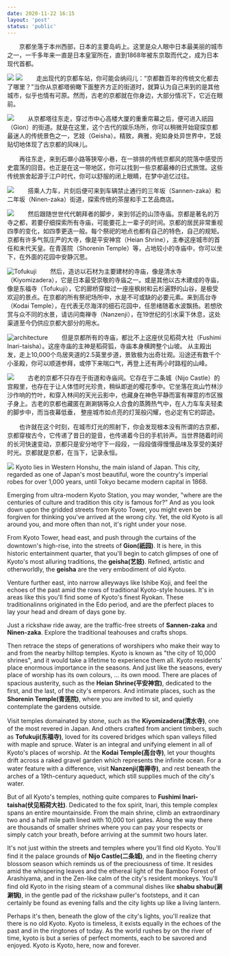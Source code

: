 ```yaml
---
date: 2020-11-22 16:15
layout: 'post'
status: 'public'
---
```


&emsp;&emsp;京都坐落于本州西部，日本的主要岛屿上。这里是众人眼中日本最美丽的城市之一，一千多年来一直是日本皇室所在，直到1868年被东京取而代之，成为日本现代首都。

![](https://vkceyugu.cdn.bspapp.com/VKCEYUGU-imgbed/868bd8f2-335c-4c67-854f-8f9cc680cced.jpg)
![](https://cdn.pixabay.com/photo/2018/08/22/20/49/kyoto-3624588_1280.jpg)
&emsp;&emsp;走出现代的京都车站，你可能会纳闷儿：“京都数百年的传统文化都去了哪里？”当你从京都塔俯瞰下面整齐方正的街道时，就算认为自己来到的是其他城市，似乎也情有可原。然而，古老的京都就在你身边，大部分情况下，它近在眼前。

![](https://cdn.pixabay.com/photo/2016/11/14/03/11/beauty-1822467_1280.jpg)
&emsp;&emsp;从京都塔往东走，穿过市中心高楼大厦的重重帘幕之后，便可进入祇园（Gion）的街道。就是在这里，这个古代的娱乐场所，你可以稍微开始窥探京都最迷人的传统景色之一，艺妓（Geisha）。精致，典雅，宛如身处异世界中，艺妓贴切地体现了古京都的风味儿。

&emsp;&emsp;再往东走，来到石塀小路等狭窄小巷，在一排排的传统京都风的院落中感受历史震荡的回音。也正是在这一带地区，你可以找到一些京都最棒的日式旅馆。这些传统旅舍起源于江户时代，你可以舒服的闭上眼睛，在梦中追忆过往。

![](https://cdn.pixabay.com/photo/2017/10/30/12/14/japan-2902301_1280.jpg)
&emsp;&emsp;搭乘人力车，片刻后便可来到车辆禁止通行的三年坂（Sannen-zaka）和二年坂（Ninen-zaka）街道，探索传统的茶屋和手工艺品商店。

![](https://cdn.pixabay.com/photo/2013/08/18/02/28/heian-shrine-173570_1280.jpg)
&emsp;&emsp;然后跟随世世代代朝拜者的脚步，来到邻近的山顶寺庙。京都是著名的万寺之都，若要仔细探索所有寺庙，可能要花上一辈子的时间。京都的居民非常重视四季的变化，如四季更迭一般。每个祭祀的地点也都有自己的特色，自己的规矩。京都有许多气氛庄严的大寺，像是平安神宫（Heian Shrine），主奉这座城市的首任和末代天皇。在青莲院（Shorenin Temple）等，占地较小的寺庙中，你可以坐下，在外面的花园中安静沉思。

![Tofukuji](https://cdn.pixabay.com/photo/2014/01/22/03/36/temple-249566_1280.jpg)
&emsp;&emsp;然后，造访以石材为主要建材的寺庙，像是清水寺（Kiyomizadera），它是日本最受崇敬的寺庙之一。或是其他以古木建成的寺庙，像是东福寺（Tofukuji），它的廊桥穿梭过一座座枫树和云杉遍野的山谷，是极受欢迎的景点。在京都的所有祭祀场所中，水是不可或缺的必要元素。来到高台寺（Kodai Temple），在代表无尽海洋的细石花园中，任思绪随着水波飘扬。若想欣赏与众不同的水景，请访问南禅寺（Nanzenji），在19世纪的引水渠下休息，这处渠道至今仍供应京都大部分的用水。

![architecture](https://cdn.pixabay.com/photo/2016/11/29/12/12/architecture-1869398_1280.jpg)
&emsp;&emsp;但是京都所有的寺庙，都比不上这座伏见稻荷大社（Fushimi Inari-taisha）。这座寺庙的主神是稻荷狐，寺庙本身横跨整个山坡。
从主殿出发，走上10,000个鸟居夹道的2.5英里步道，景致极为出奇壮观。沿途还有数千个小圣殿，你可以顺道参拜，或停下来喘口气，再登上还有两小时路程的山峰。

![](https://cdn.pixabay.com/photo/2016/11/26/12/00/kyoto-1860521_1280.jpg)
&emsp;&emsp;古老的京都不只存在于街道和寺庙间。它存在于二条城（Nijo Castle）的宫殿里，也存在于让人体悟时光珍贵，稍纵即逝的樱花季中。它坐落在岚山竹林沙沙作响的竹叶，和穿入林间的天光云影中，也藏身在神色平静而富有禅意的市区猴子身上。古老的京都也藏匿在涮涮锅等众人合食的蒸腾热气中，在人力车车夫轻柔的脚步中，而当夜幕低垂， 整座城市如点亮的灯笼般闪耀，也必定有它的踪迹。


&emsp;&emsp;也许就在这个时刻，在城市灯光的照射下，你会发现根本没有所谓的古京都，京都穿梭古今，它传递了昔日的跫音，也传递着今日的手机铃声。当世界随着时间的长河快速变动，京都只是安分地守下一段段，一段段值得慢慢品味及享受的美好时光。京都就是京都，在当下，记录永恒。

![](https://cdn.pixabay.com/photo/2017/05/20/10/27/kinkaku-ji-2328557_1280.jpg)
Kyoto lies in Western Honshu, the main island of Japan. This city, regarded as one of Japan's most beautiful, wore the country's imperial robes for over 1,000 years, until Tokyo became modern capital in 1868.

Emerging from ultra-modern Kyoto Station, you may wonder, "where are the centuries of culture and tradition this city is famous for?" And as you look down upon the gridded streets from Kyoto Tower, you might even be forgiven for thinking you've arrived at the wrong city. Yet, the old Kyoto is all around you, and more often than not, it's right under your nose.

From Kyoto Tower, head east, and push through the curtains of the downtown's high-rise, into the streets of **Gion(祇园)**. It is here, in this historic entertainment quarter, that you'll begin to catch glimpses of one of Kyoto's most alluring traditions, the **geisha(艺妓)**. Refined, artistic and otherworldly, the **geisha** are the very embodiment of old Kyoto.

Venture further east, into narrow alleyways like Ishibe Koji, and feel the echoes of the past amid the rows of traditional Kyoto-style houses. It's in areas like this you'll find some of Kyoto's finest Ryokan. These traditionalinns originated in the Edo period, and are the pferfect places to lay your head and dream of days gone by.

Just a rickshaw ride away, are the traffic-free streets of **Sannen-zaka** and **Ninen-zaka**. Explore the traditional teahouses and crafts shops. 

Then retrace the steps of generations of worshipers who make their way to and from the nearby hilltop temples. Kyoto is known as "the city of 10,000 shrines", and it would take a lifetime to experience them all. Kyoto residents'  place enormous importance in the seasons. And just like the seasons, every place of worship has its own colours, ... its own mood. There are places of spacious austerity, such as the **Heian Shrine(平安神宫)**, dedicated to the first, and the last, of the city's emperors. And intimate places, such as the **Shorenin Temple(青莲院)**, where you are invited to sit, and quietly contemplate the gardens outside.

Visit temples domainated by stone, such as the **Kiyomizadera(清水寺)**, one of the most revered in Japan. And others crafted from ancient timbers, such as **Tofukuji(东福寺)**, loved for its covered bridges which span valleys filled with maple and spruce. Water is an integral and unifying element in all of Kyoto's places of worship. At the **Kodai Temple(高台寺)**, let your thoughts drift across a raked gravel garden which represents the infinite ocean. For a water feature with a difference, visit **Nanzenji(南禅寺)**, and rest beneath the arches of a 19th-century aqueduct, which still supplies much of the city's water.

But of all Kyoto's temples, nothing quite compares to **Fushimi Inari-taisha(伏见稻荷大社)**. Dedicated to the fox spirit, Inari, this temple complex spans an entire mountainside. From the main shrine, climb an extraordinary two and a half mile path lined with 10,000 tori gates. Along the way there are thousands of smaller shrines where you can pay your respects or simply catch your breath, before arriving at the summit two hours later.

It's not just within the streets and temples where you'll find old Kyoto. You'll find it the palace grounds of **Nijo Castle(二条城)**, and in the fleeting cherry blossom season which reminds us of the preciousness of time. It resides amid the whispering leaves and the ethereal light of the Bamboo Forest of Arashiyama, and in the Zen-like calm of the city's resident monkeys. You'll find old Kyoto in the rising steam of a communal dishes like **shabu shabu(涮涮锅)**, in the gentle pad of the rickshaw puller's footsteps, and it can certainly be found as evening falls and the city lights up like a living lantern.

Perhaps it's then, beneath the glow of the city's lights, you'll realize that there is no old Kyoto. Kyoto is timeless, it exists equally in the echoes of the past and in the ringtones of today. As the world rushes by on the river of time, kyoto is but a series of perfect moments,  each to be savored and enjoyed. Kyoto is Kyoto, here, now and forever.